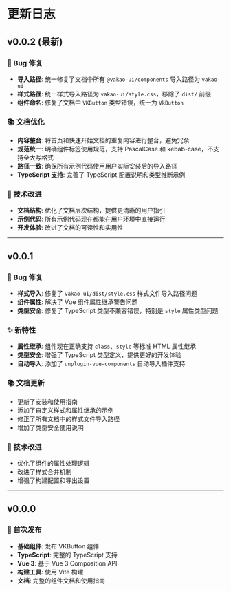 # 更新日志

## v0.0.2 (最新)

### 🐛 Bug 修复

- **导入路径**: 统一修复了文档中所有 `@vakao-ui/components` 导入路径为 `vakao-ui`
- **样式路径**: 统一样式导入路径为 `vakao-ui/style.css`，移除了 `dist/` 前缀
- **组件命名**: 修复了文档中 `VKButton` 类型错误，统一为 `VkButton`

### 📚 文档优化

- **内容整合**: 将首页和快速开始文档的重复内容进行整合，避免冗余
- **规范统一**: 明确组件标签使用规范，支持 PascalCase 和 kebab-case，不支持全大写格式
- **路径一致**: 确保所有示例代码使用用户实际安装后的导入路径
- **TypeScript 支持**: 完善了 TypeScript 配置说明和类型推断示例

### 🔧 技术改进

- **文档结构**: 优化了文档层次结构，提供更清晰的用户指引
- **示例代码**: 所有示例代码现在都能在用户环境中直接运行
- **开发体验**: 改进了文档的可读性和实用性

---

## v0.0.1

### 🐛 Bug 修复

- **样式导入**: 修复了 `vakao-ui/dist/style.css` 样式文件导入路径问题
- **组件属性**: 解决了 Vue 组件属性继承警告问题
- **类型安全**: 修复了 TypeScript 类型不兼容错误，特别是 `style` 属性类型问题

### ✨ 新特性

- **属性继承**: 组件现在正确支持 `class`、`style` 等标准 HTML 属性继承
- **类型安全**: 增强了 TypeScript 类型定义，提供更好的开发体验
- **自动导入**: 添加了 `unplugin-vue-components` 自动导入插件支持

### 📚 文档更新

- 更新了安装和使用指南
- 添加了自定义样式和属性继承的示例
- 修正了所有文档中的样式文件导入路径
- 增加了类型安全使用说明

### 🔧 技术改进

- 优化了组件的属性处理逻辑
- 改进了样式合并机制
- 增强了构建配置和导出设置

---

## v0.0.0

### 🎉 首次发布

- **基础组件**: 发布 VKButton 组件
- **TypeScript**: 完整的 TypeScript 支持
- **Vue 3**: 基于 Vue 3 Composition API
- **构建工具**: 使用 Vite 构建
- **文档**: 完整的组件文档和使用指南

